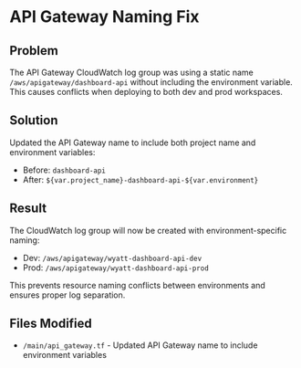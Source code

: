 # API Gateway Naming Fix

## Problem
The API Gateway CloudWatch log group was using a static name `/aws/apigateway/dashboard-api` without including the environment variable. This causes conflicts when deploying to both dev and prod workspaces.

## Solution
Updated the API Gateway name to include both project name and environment variables:
- Before: `dashboard-api`
- After: `${var.project_name}-dashboard-api-${var.environment}`

## Result
The CloudWatch log group will now be created with environment-specific naming:
- Dev: `/aws/apigateway/wyatt-dashboard-api-dev`
- Prod: `/aws/apigateway/wyatt-dashboard-api-prod`

This prevents resource naming conflicts between environments and ensures proper log separation.

## Files Modified
- `/main/api_gateway.tf` - Updated API Gateway name to include environment variables
